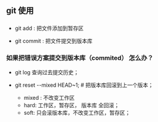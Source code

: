 ## git 使用

### 

- git add : 把文件添加到暂存区

- git commit : 把文件提交到版本库


### 如果把错误方案提交到版本库（commited） 怎么办？

- git log 查询过去提交历史；

- git reset --mixed HEAD~1;  # 把版本库回滚到上一个版本；
	- mixed : 不改变工作区
	- hard: 工作区，暂存区， 版本库 全回滚；
	- soft: 只会滚版本库，不改变工作区，暂存区；

